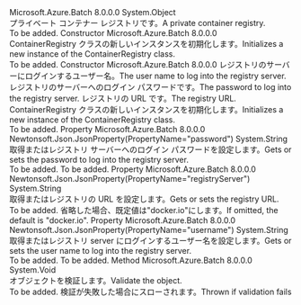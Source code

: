 <Type Name="ContainerRegistry" FullName="Microsoft.Azure.Batch.Protocol.Models.ContainerRegistry">
  <TypeSignature Language="C#" Value="public class ContainerRegistry" />
  <TypeSignature Language="ILAsm" Value=".class public auto ansi beforefieldinit ContainerRegistry extends System.Object" />
  <TypeSignature Language="DocId" Value="T:Microsoft.Azure.Batch.Protocol.Models.ContainerRegistry" />
  <TypeSignature Language="VB.NET" Value="Public Class ContainerRegistry" />
  <TypeSignature Language="F#" Value="type ContainerRegistry = class" />
  <AssemblyInfo>
    <AssemblyName>Microsoft.Azure.Batch</AssemblyName>
    <AssemblyVersion>8.0.0.0</AssemblyVersion>
  </AssemblyInfo>
  <Base>
    <BaseTypeName>System.Object</BaseTypeName>
  </Base>
  <Interfaces />
  <Docs>
    <summary>
            <span data-ttu-id="fcf99-101">プライベート コンテナー レジストリです。</span><span class="sxs-lookup"><span data-stu-id="fcf99-101">A private container registry.</span></span>
            </summary>
    <remarks>To be added.</remarks>
  </Docs>
  <Members>
    <Member MemberName=".ctor">
      <MemberSignature Language="C#" Value="public ContainerRegistry ();" />
      <MemberSignature Language="ILAsm" Value=".method public hidebysig specialname rtspecialname instance void .ctor() cil managed" />
      <MemberSignature Language="DocId" Value="M:Microsoft.Azure.Batch.Protocol.Models.ContainerRegistry.#ctor" />
      <MemberSignature Language="VB.NET" Value="Public Sub New ()" />
      <MemberType>Constructor</MemberType>
      <AssemblyInfo>
        <AssemblyName>Microsoft.Azure.Batch</AssemblyName>
        <AssemblyVersion>8.0.0.0</AssemblyVersion>
      </AssemblyInfo>
      <Parameters />
      <Docs>
        <summary>
            <span data-ttu-id="fcf99-102">ContainerRegistry クラスの新しいインスタンスを初期化します。</span><span class="sxs-lookup"><span data-stu-id="fcf99-102">Initializes a new instance of the ContainerRegistry class.</span></span>
            </summary>
        <remarks>To be added.</remarks>
      </Docs>
    </Member>
    <Member MemberName=".ctor">
      <MemberSignature Language="C#" Value="public ContainerRegistry (string userName, string password, string registryServer = null);" />
      <MemberSignature Language="ILAsm" Value=".method public hidebysig specialname rtspecialname instance void .ctor(string userName, string password, string registryServer) cil managed" />
      <MemberSignature Language="DocId" Value="M:Microsoft.Azure.Batch.Protocol.Models.ContainerRegistry.#ctor(System.String,System.String,System.String)" />
      <MemberSignature Language="VB.NET" Value="Public Sub New (userName As String, password As String, Optional registryServer As String = null)" />
      <MemberSignature Language="F#" Value="new Microsoft.Azure.Batch.Protocol.Models.ContainerRegistry : string * string * string -&gt; Microsoft.Azure.Batch.Protocol.Models.ContainerRegistry" Usage="new Microsoft.Azure.Batch.Protocol.Models.ContainerRegistry (userName, password, registryServer)" />
      <MemberType>Constructor</MemberType>
      <AssemblyInfo>
        <AssemblyName>Microsoft.Azure.Batch</AssemblyName>
        <AssemblyVersion>8.0.0.0</AssemblyVersion>
      </AssemblyInfo>
      <Parameters>
        <Parameter Name="userName" Type="System.String" />
        <Parameter Name="password" Type="System.String" />
        <Parameter Name="registryServer" Type="System.String" />
      </Parameters>
      <Docs>
        <param name="userName"><span data-ttu-id="fcf99-103">レジストリのサーバーにログインするユーザー名。</span><span class="sxs-lookup"><span data-stu-id="fcf99-103">The user name to log into the registry server.</span></span></param>
        <param name="password"><span data-ttu-id="fcf99-104">レジストリのサーバーへのログイン パスワードです。</span><span class="sxs-lookup"><span data-stu-id="fcf99-104">The password to log into the registry server.</span></span></param>
        <param name="registryServer"><span data-ttu-id="fcf99-105">レジストリの URL です。</span><span class="sxs-lookup"><span data-stu-id="fcf99-105">The registry URL.</span></span></param>
        <summary>
            <span data-ttu-id="fcf99-106">ContainerRegistry クラスの新しいインスタンスを初期化します。</span><span class="sxs-lookup"><span data-stu-id="fcf99-106">Initializes a new instance of the ContainerRegistry class.</span></span>
            </summary>
        <remarks>To be added.</remarks>
      </Docs>
    </Member>
    <Member MemberName="Password">
      <MemberSignature Language="C#" Value="public string Password { get; set; }" />
      <MemberSignature Language="ILAsm" Value=".property instance string Password" />
      <MemberSignature Language="DocId" Value="P:Microsoft.Azure.Batch.Protocol.Models.ContainerRegistry.Password" />
      <MemberSignature Language="VB.NET" Value="Public Property Password As String" />
      <MemberSignature Language="F#" Value="member this.Password : string with get, set" Usage="Microsoft.Azure.Batch.Protocol.Models.ContainerRegistry.Password" />
      <MemberType>Property</MemberType>
      <AssemblyInfo>
        <AssemblyName>Microsoft.Azure.Batch</AssemblyName>
        <AssemblyVersion>8.0.0.0</AssemblyVersion>
      </AssemblyInfo>
      <Attributes>
        <Attribute>
          <AttributeName>Newtonsoft.Json.JsonProperty(PropertyName="password")</AttributeName>
        </Attribute>
      </Attributes>
      <ReturnValue>
        <ReturnType>System.String</ReturnType>
      </ReturnValue>
      <Docs>
        <summary>
            <span data-ttu-id="fcf99-107">取得またはレジストリ サーバーへのログイン パスワードを設定します。</span><span class="sxs-lookup"><span data-stu-id="fcf99-107">Gets or sets the password to log into the registry server.</span></span>
            </summary>
        <value>To be added.</value>
        <remarks>To be added.</remarks>
      </Docs>
    </Member>
    <Member MemberName="RegistryServer">
      <MemberSignature Language="C#" Value="public string RegistryServer { get; set; }" />
      <MemberSignature Language="ILAsm" Value=".property instance string RegistryServer" />
      <MemberSignature Language="DocId" Value="P:Microsoft.Azure.Batch.Protocol.Models.ContainerRegistry.RegistryServer" />
      <MemberSignature Language="VB.NET" Value="Public Property RegistryServer As String" />
      <MemberSignature Language="F#" Value="member this.RegistryServer : string with get, set" Usage="Microsoft.Azure.Batch.Protocol.Models.ContainerRegistry.RegistryServer" />
      <MemberType>Property</MemberType>
      <AssemblyInfo>
        <AssemblyName>Microsoft.Azure.Batch</AssemblyName>
        <AssemblyVersion>8.0.0.0</AssemblyVersion>
      </AssemblyInfo>
      <Attributes>
        <Attribute>
          <AttributeName>Newtonsoft.Json.JsonProperty(PropertyName="registryServer")</AttributeName>
        </Attribute>
      </Attributes>
      <ReturnValue>
        <ReturnType>System.String</ReturnType>
      </ReturnValue>
      <Docs>
        <summary>
            <span data-ttu-id="fcf99-108">取得またはレジストリの URL を設定します。</span><span class="sxs-lookup"><span data-stu-id="fcf99-108">Gets or sets the registry URL.</span></span>
            </summary>
        <value>To be added.</value>
        <remarks>
            <span data-ttu-id="fcf99-109">省略した場合、既定値は"docker.io"にします。</span><span class="sxs-lookup"><span data-stu-id="fcf99-109">If omitted, the default is "docker.io".</span></span>
            </remarks>
      </Docs>
    </Member>
    <Member MemberName="UserName">
      <MemberSignature Language="C#" Value="public string UserName { get; set; }" />
      <MemberSignature Language="ILAsm" Value=".property instance string UserName" />
      <MemberSignature Language="DocId" Value="P:Microsoft.Azure.Batch.Protocol.Models.ContainerRegistry.UserName" />
      <MemberSignature Language="VB.NET" Value="Public Property UserName As String" />
      <MemberSignature Language="F#" Value="member this.UserName : string with get, set" Usage="Microsoft.Azure.Batch.Protocol.Models.ContainerRegistry.UserName" />
      <MemberType>Property</MemberType>
      <AssemblyInfo>
        <AssemblyName>Microsoft.Azure.Batch</AssemblyName>
        <AssemblyVersion>8.0.0.0</AssemblyVersion>
      </AssemblyInfo>
      <Attributes>
        <Attribute>
          <AttributeName>Newtonsoft.Json.JsonProperty(PropertyName="username")</AttributeName>
        </Attribute>
      </Attributes>
      <ReturnValue>
        <ReturnType>System.String</ReturnType>
      </ReturnValue>
      <Docs>
        <summary>
            <span data-ttu-id="fcf99-110">取得またはレジストリ server にログインするユーザー名を設定します。</span><span class="sxs-lookup"><span data-stu-id="fcf99-110">Gets or sets the user name to log into the registry server.</span></span>
            </summary>
        <value>To be added.</value>
        <remarks>To be added.</remarks>
      </Docs>
    </Member>
    <Member MemberName="Validate">
      <MemberSignature Language="C#" Value="public virtual void Validate ();" />
      <MemberSignature Language="ILAsm" Value=".method public hidebysig newslot virtual instance void Validate() cil managed" />
      <MemberSignature Language="DocId" Value="M:Microsoft.Azure.Batch.Protocol.Models.ContainerRegistry.Validate" />
      <MemberSignature Language="VB.NET" Value="Public Overridable Sub Validate ()" />
      <MemberSignature Language="F#" Value="abstract member Validate : unit -&gt; unit&#xA;override this.Validate : unit -&gt; unit" Usage="containerRegistry.Validate " />
      <MemberType>Method</MemberType>
      <AssemblyInfo>
        <AssemblyName>Microsoft.Azure.Batch</AssemblyName>
        <AssemblyVersion>8.0.0.0</AssemblyVersion>
      </AssemblyInfo>
      <ReturnValue>
        <ReturnType>System.Void</ReturnType>
      </ReturnValue>
      <Parameters />
      <Docs>
        <summary>
            <span data-ttu-id="fcf99-111">オブジェクトを検証します。</span><span class="sxs-lookup"><span data-stu-id="fcf99-111">Validate the object.</span></span>
            </summary>
        <remarks>To be added.</remarks>
        <exception cref="T:Microsoft.Rest.ValidationException">
            <span data-ttu-id="fcf99-112">検証が失敗した場合にスローされます。</span><span class="sxs-lookup"><span data-stu-id="fcf99-112">Thrown if validation fails</span></span>
            </exception>
      </Docs>
    </Member>
  </Members>
</Type>
